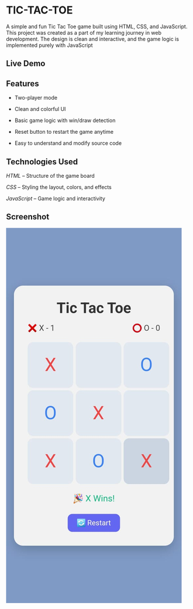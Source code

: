 # TIC-TAC-TOE

A simple and fun Tic Tac Toe game built using HTML, CSS, and JavaScript. This project was created as a part of my learning journey in web development. The design is clean and interactive, and the game logic is implemented purely with JavaScript 

## Live Demo

## Features
 - Two-player mode

- Clean and colorful UI

- Basic game logic with win/draw detection

- Reset button to restart the game anytime

-  Easy to understand and modify source code

## Technologies Used
*HTML* – Structure of the game board

*CSS* – Styling the layout, colors, and effects

*JavaScript* – Game logic and interactivity


 ## Screenshot
![Tic Tac Toe Screenshot](https://github.com/Aavani142/TIC-TAC-TOE/blob/main/screenshot.jpg)



